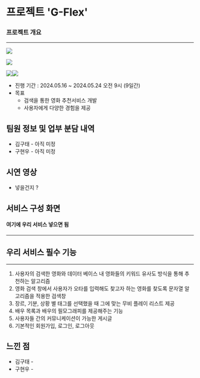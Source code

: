 # 프로젝트 'G-Flex'

### 프로젝트 개요

---

<img src ="https://img.shields.io/badge/service-Web-red"></img>


<img src ="https://img.shields.io/badge/frontend-Vue-green"></img>


<img src ="https://img.shields.io/badge/backend-Django-092E20"></img><img src ="https://img.shields.io/badge/Database-Sqlite-003B57"></img>

- 진행 기간 : 2024.05.16 ~ 2024.05.24 오전 9시 (9일간) 
- 목표 
  - 검색을 통한 영화 추천서비스 개발
  - 사용자에게 다양한 경험을 제공


## 팀원 정보 및 업부 분담 내역
- 김구태 - 아직 미정
- 구현우 - 아직 미정


## 시연 영상 
- 넣을건지 ?

## 서비스 구성 화면

#### 여기에 우리 서비스 넣으면 됨




---



## 우리 서비스 필수 기능
---

1. 사용자의 검색한 영화와 데이터 베이스 내 영화들의 키워드 유사도 방식을 통해 추천하는 알고리즘
2. 영화 검색 창에서 사용자가 오타를 입력해도 찾고자 하는 영화를 찾도록 문자열 알고리즘을 적용한 검색창
3. 장르, 기분, 상황 별 태그를 선택했을 때 그에 맞는 무비 플레이 리스트 제공
4. 배우 목록과 배우의 필모그래피를 제공해주는 기능
5. 사용자들 간의 커뮤니케이션이 가능한 게시글
6. 기본적인 회원가입, 로그인, 로그아웃

## 느낀 점 


- 김구태 -
- 구현우 - 
